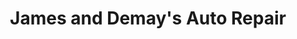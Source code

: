 ---
title: "James and Demay's Auto Repair"
url: /erie/james-and-demays-auto-repair/
shop: Autowerkstatt
---